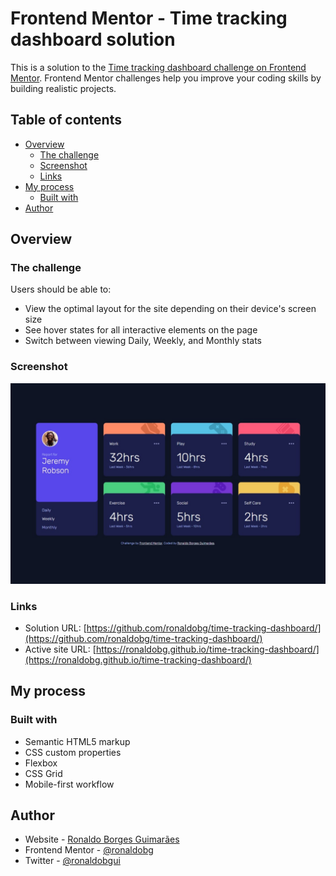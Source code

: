 # Frontend Mentor - Time tracking dashboard solution

This is a solution to the [Time tracking dashboard challenge on Frontend Mentor](https://www.frontendmentor.io/challenges/time-tracking-dashboard-UIQ7167Jw). Frontend Mentor challenges help you improve your coding skills by building realistic projects.

## Table of contents

- [Overview](#overview)
  - [The challenge](#the-challenge)
  - [Screenshot](#screenshot)
  - [Links](#links)
- [My process](#my-process)
  - [Built with](#built-with)
- [Author](#author)

## Overview

### The challenge

Users should be able to:

- View the optimal layout for the site depending on their device's screen size
- See hover states for all interactive elements on the page
- Switch between viewing Daily, Weekly, and Monthly stats

### Screenshot

![screenshot](./screenshot.png)

### Links

- Solution URL: [https://github.com/ronaldobg/time-tracking-dashboard/](https://github.com/ronaldobg/time-tracking-dashboard/)
- Active site URL: [https://ronaldobg.github.io/time-tracking-dashboard/](https://ronaldobg.github.io/time-tracking-dashboard/)

## My process

### Built with

- Semantic HTML5 markup
- CSS custom properties
- Flexbox
- CSS Grid
- Mobile-first workflow

## Author

- Website - [Ronaldo Borges Guimarães](https://ronaldobg.github.io/ronaldobg/)
- Frontend Mentor - [@ronaldobg](https://www.frontendmentor.io/profile/ronaldobg/)
- Twitter - [@ronaldobgui](https://twitter.com/ronaldobgui/)